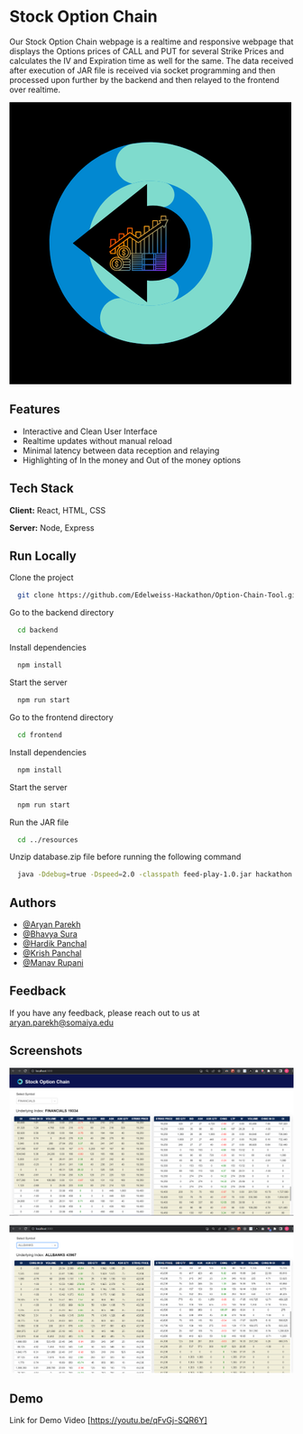 # Stock Option Chain

Our Stock Option Chain webpage is a realtime and responsive webpage that displays the Options prices of CALL and PUT for several Strike Prices and calculates the IV and Expiration time as well for the same. The data received after execution of JAR file is received via socket programming and then processed upon further by the backend and then relayed to the frontend over realtime.

![Logo](https://github.com/Edelweiss-Hackathon/Option-Chain-Tool/blob/master/resources/logo.png)

## Features

- Interactive and Clean User Interface
- Realtime updates without manual reload
- Minimal latency between data reception and relaying
- Highlighting of In the money and Out of the money options

## Tech Stack

**Client:** React, HTML, CSS

**Server:** Node, Express

## Run Locally

Clone the project

```bash
  git clone https://github.com/Edelweiss-Hackathon/Option-Chain-Tool.git
```

Go to the backend directory

```bash
  cd backend
```

Install dependencies

```bash
  npm install
```

Start the server

```bash
  npm run start
```

Go to the frontend directory

```bash
  cd frontend
```

Install dependencies

```bash
  npm install
```

Start the server

```bash
  npm run start
```

Run the JAR file

```bash
  cd ../resources
```

Unzip database.zip file before running the following command

```bash
  java -Ddebug=true -Dspeed=2.0 -classpath feed-play-1.0.jar hackathon.player.Main dataset.csv 9011
```

## Authors

- [@Aryan Parekh](https://github.com/Aryan-29)
- [@Bhavya Sura](https://github.com/Baboon12)
- [@Hardik Panchal](https://github.com/Hardik-90)
- [@Krish Panchal](https://github.com/Krishpanchal)
- [@Manav Rupani](https://github.com/ManavStud)


## Feedback

If you have any feedback, please reach out to us at aryan.parekh@somaiya.edu

## Screenshots

![Screen2](https://github.com/Edelweiss-Hackathon/Option-Chain-Tool/blob/master/resources/Screen2.png)

![Screen1](https://github.com/Edelweiss-Hackathon/Option-Chain-Tool/blob/master/resources/Screen1.PNG)

## Demo

Link for Demo Video
[https://youtu.be/qFvGj-SQR6Y]
